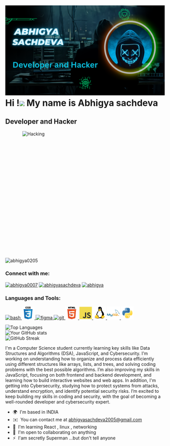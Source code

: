 ![logo](https://github.com/ABHIGYA0205/ABHIGYA0205/blob/main/banner.png)
Hi !<img src="https://www.mockofun.com/wp-content/uploads/2024/10/giphy-10.gif" style="height: 30px; width: auto;">
My name is Abhigya sachdeva
========================================================================================================================================

Developer and Hacker
--------------------
<img align="right" alt="Hacking" width="450" height='400' src="https://www.gifcen.com/wp-content/uploads/2023/06/hacker-gif-1.gif">
<p align="left"> <img src="https://komarev.com/ghpvc/?username=abhigya0205&label=Profile%20views&color=0e75b6&style=flat" alt="abhigya0205" /> </p>


<h3 align="left">Connect with me:</h3>
<p align="left">
<a href="https://codeforces.com/profile/abhigya0007" target="blank"><img align="center" src="https://raw.githubusercontent.com/rahuldkjain/github-profile-readme-generator/master/src/images/icons/Social/codeforces.svg" alt="abhigya0007" height="30" width="40" /></a>
<a href="https://www.leetcode.com/abhigyasachdeva" target="blank"><img align="center" src="https://raw.githubusercontent.com/rahuldkjain/github-profile-readme-generator/master/src/images/icons/Social/leet-code.svg" alt="abhigyasachdeva" height="30" width="40" /></a>
<a href="https://www.codechef.com/users/abhigya" target="blank"><img align="center" src="https://cdn.jsdelivr.net/npm/simple-icons@3.1.0/icons/codechef.svg" alt="abhigya" height="30" width="40" /></a>
</p>
<h3 align="left">Languages and Tools:</h3>


<p align="left"> <a href="https://www.gnu.org/software/bash/" target="_blank" rel="noreferrer"> <img src="https://www.vectorlogo.zone/logos/gnu_bash/gnu_bash-icon.svg" alt="bash" width="40" height="40"/> </a> <a href="https://www.w3schools.com/css/" target="_blank" rel="noreferrer"> <img src="https://raw.githubusercontent.com/devicons/devicon/master/icons/css3/css3-original-wordmark.svg" alt="css3" width="40" height="40"/> </a> <a href="https://www.figma.com/" target="_blank" rel="noreferrer"> <img src="https://www.vectorlogo.zone/logos/figma/figma-icon.svg" alt="figma" width="40" height="40"/> </a> <a href="https://git-scm.com/" target="_blank" rel="noreferrer"> <img src="https://www.vectorlogo.zone/logos/git-scm/git-scm-icon.svg" alt="git" width="40" height="40"/> </a> <a href="https://www.w3.org/html/" target="_blank" rel="noreferrer"> <img src="https://raw.githubusercontent.com/devicons/devicon/master/icons/html5/html5-original-wordmark.svg" alt="html5" width="40" height="40"/> </a> <a href="https://developer.mozilla.org/en-US/docs/Web/JavaScript" target="_blank" rel="noreferrer"> <img src="https://raw.githubusercontent.com/devicons/devicon/master/icons/javascript/javascript-original.svg" alt="javascript" width="40" height="40"/> </a> <a href="https://www.linux.org/" target="_blank" rel="noreferrer"> <img src="https://raw.githubusercontent.com/devicons/devicon/master/icons/linux/linux-original.svg" alt="linux" width="40" height="40"/> </a> <a href="https://www.mysql.com/" target="_blank" rel="noreferrer"> <img src="https://raw.githubusercontent.com/devicons/devicon/master/icons/mysql/mysql-original-wordmark.svg" alt="mysql" width="40" height="40"/> </a> <a href="https://www.python.org" target="_blank" rel="noreferrer"> <img src="https://raw.githubusercontent.com/devicons/devicon/master/icons/python/python-original.svg" alt="python" width="40" height="40"/> </a> </p>

![Top Languages](https://github-readme-stats.vercel.app/api/top-langs/?username=ABHIGYA0205&layout=compact&theme=omni)
<br>
![Your GitHub stats](https://github-readme-stats.vercel.app/api?username=ABHIGYA0205&show_icons=true&theme=blueberry)
<br>
![GitHub Streak](https://github-readme-streak-stats.herokuapp.com/?user=ABHIGYA0205&theme=highcontrast)
<br>



I'm a Computer Science student currently learning key skills like Data Structures and Algorithms (DSA), JavaScript, and Cybersecurity. I’m working on understanding how to organize and process data efficiently using different structures like arrays, lists, and trees, and solving coding problems with the best possible algorithms. I’m also improving my skills in JavaScript, focusing on both frontend and backend development, and learning how to build interactive websites and web apps. In addition, I'm getting into Cybersecurity, studying how to protect systems from attacks, understand encryption, and identify potential security risks. I’m excited to keep building my skills in coding and security, with the goal of becoming a well-rounded developer and cybersecurity expert.

* 🌍  I'm based in INDIA
* ✉️  You can contact me at [abhigyasachdeva2005@gmail.com](mailto:abhigyasachdeva2005@gmail.com)
* 🧠  I'm learning React , linux , networking
* 🤝  I'm open to collaborating on anything
* ⚡  I'am secretly Superman ...but don't tell anyone

  
